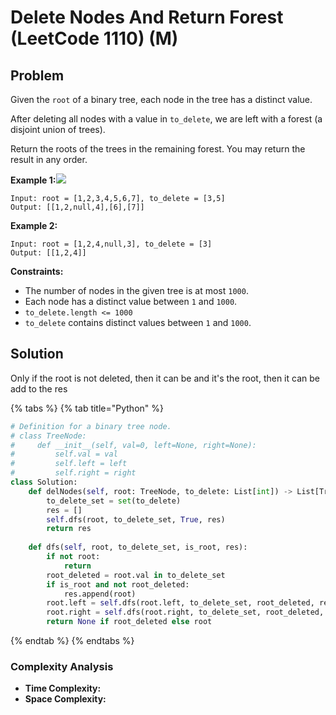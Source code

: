 # Delete Nodes And Return Forest \(LeetCode 1110\) \(M\)

## Problem

Given the `root` of a binary tree, each node in the tree has a distinct value.

After deleting all nodes with a value in `to_delete`, we are left with a forest \(a disjoint union of trees\).

Return the roots of the trees in the remaining forest. You may return the result in any order.

**Example 1:**![](https://assets.leetcode.com/uploads/2019/07/01/screen-shot-2019-07-01-at-53836-pm.png)

```text
Input: root = [1,2,3,4,5,6,7], to_delete = [3,5]
Output: [[1,2,null,4],[6],[7]]
```

**Example 2:**

```text
Input: root = [1,2,4,null,3], to_delete = [3]
Output: [[1,2,4]]
```

**Constraints:**

* The number of nodes in the given tree is at most `1000`.
* Each node has a distinct value between `1` and `1000`.
* `to_delete.length <= 1000`
* `to_delete` contains distinct values between `1` and `1000`.

## Solution 

Only if the root is not deleted, then it can be and it's the root, then it can be add to the res

{% tabs %}
{% tab title="Python" %}
```python
# Definition for a binary tree node.
# class TreeNode:
#     def __init__(self, val=0, left=None, right=None):
#         self.val = val
#         self.left = left
#         self.right = right
class Solution:
    def delNodes(self, root: TreeNode, to_delete: List[int]) -> List[TreeNode]:
        to_delete_set = set(to_delete)
        res = []
        self.dfs(root, to_delete_set, True, res)
        return res
    
    def dfs(self, root, to_delete_set, is_root, res):
        if not root:
            return
        root_deleted = root.val in to_delete_set
        if is_root and not root_deleted:
            res.append(root)
        root.left = self.dfs(root.left, to_delete_set, root_deleted, res)
        root.right = self.dfs(root.right, to_delete_set, root_deleted, res)
        return None if root_deleted else root
```
{% endtab %}
{% endtabs %}

### Complexity Analysis

* **Time Complexity:** 
* **Space Complexity:** 


